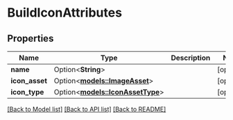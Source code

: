 # BuildIconAttributes

## Properties

Name | Type | Description | Notes
------------ | ------------- | ------------- | -------------
**name** | Option<**String**> |  | [optional]
**icon_asset** | Option<[**models::ImageAsset**](ImageAsset.md)> |  | [optional]
**icon_type** | Option<[**models::IconAssetType**](IconAssetType.md)> |  | [optional]

[[Back to Model list]](../README.md#documentation-for-models) [[Back to API list]](../README.md#documentation-for-api-endpoints) [[Back to README]](../README.md)


